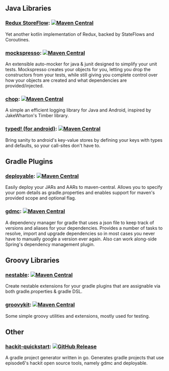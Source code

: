 ## Java Libraries

### [Redux StoreFlow](https://episode6.github.io/redux-store-flow): [![Maven Central](https://img.shields.io/maven-central/v/com.episode6.redux/store-flow.svg?style=flat-square)](http://search.maven.org/#search%7Cga%7C1%7Cg%3A%22com.episode6.redux%22)

Yet another kotlin implementation of Redux, backed by StateFlows and Coroutines.

### [mockspresso](https://episode6.github.io/mockspresso): [![Maven Central](https://img.shields.io/maven-central/v/com.episode6.hackit.mockspresso/mockspresso-core.svg?style=flat-square)](http://search.maven.org/#search%7Cga%7C1%7Cg%3A%22com.episode6.hackit.mockspresso%22)

An extensible auto-mocker for java & junit designed to simplify your unit tests. Mockspresso creates your objects for you, letting you drop the constructors from your tests, while still giving you complete control over how your objects are created and what dependencies are provided/injected.

### [chop](https://github.com/episode6/chop): [![Maven Central](https://img.shields.io/maven-central/v/com.episode6.hackit.chop/chop-core.svg?style=flat-square)](http://search.maven.org/#search%7Cga%7C1%7Cg%3A%22com.episode6.hackit.chop%22)

A simple an efficient logging library for Java and Android, inspired by JakeWharton's Timber library.

### [typed! (for android)](https://github.com/episode6/typed): [![Maven Central](https://img.shields.io/maven-central/v/com.episode6.hackit.typed/typed-core.svg?style=flat-square)](http://search.maven.org/#search%7Cga%7C1%7Cg%3A%22com.episode6.hackit.typed%22)

Bring sanity to android's key-value stores by defining your keys with types and defaults, so your call-sites don't have to.


## Gradle Plugins

### [deployable](https://github.com/episode6/deployable): [![Maven Central](https://img.shields.io/maven-central/v/com.episode6.hackit.deployable/deployable.svg?style=flat-square)](http://search.maven.org/#search%7Cga%7C1%7Cg%3A%22com.episode6.hackit.deployable%22)

Easily deploy your JARs and AARs to maven-central. Allows you to specify your pom details as gradle.properties and enables support for maven's provided scope and optional flag.

### [gdmc](https://github.com/episode6/gdmc): [![Maven Central](https://img.shields.io/maven-central/v/com.episode6.hackit.gdmc/gdmc.svg?style=flat-square)](http://search.maven.org/#search%7Cga%7C1%7Cg%3A%22com.episode6.hackit.gdmc%22)

A dependency manager for gradle that uses a json file to keep track of versions and aliases for your dependencies. Provides a number of tasks to resolve, import and upgrade dependencies so in most cases you never have to manually google a version ever again. Also can work along-side Spring's dependency management plugin.

## Groovy Libraries

### [nestable](https://github.com/episode6/nestable): [![Maven Central](https://img.shields.io/maven-central/v/com.episode6.hackit.nestable/nestable.svg?style=flat-square)](http://search.maven.org/#search%7Cga%7C1%7Cg%3A%22com.episode6.hackit.nestable%22)

Create nestable extensions for your gradle plugins that are assignable via both gradle.properties & gradle DSL.

### [groovykit](https://github.com/episode6/groovykit): [![Maven Central](https://img.shields.io/maven-central/v/com.episode6.hackit.groovykit/gk-files.svg?style=flat-square)](http://search.maven.org/#search%7Cga%7C1%7Cg%3A%22com.episode6.hackit.groovykit%22)

Some simple groovy utilities and extensions, mostly used for testing.

## Other
### [hackit-quickstart](https://github.com/episode6/hackit-quickstart): [![GitHub Release](https://img.shields.io/github/tag/episode6/hackit-quickstart.svg?style=flat-square)](https://github.com/episode6/hackit-quickstart)

A gradle project generator written in go. Generates gradle projects that use episode6's hackit open source tools, namely gdmc and deployable.

